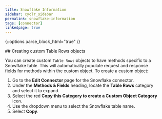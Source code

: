 ```yaml
---
title: Snowflake Information
sidebar: cyclr_sidebar
permalink: snowflake-information
tags: [connector]
linkedpage: true
---
```

{::options parse_block_html="true" /}
<section class="card">

<a name="creating-custom-table-rows-objects"></a>


</section>
<section class="card">
## Creating custom Table Rows objects

You can create custom `Table Rows` objects to have methods specific to a Snowflake table. This will automatically populate request and response fields for methods within the custom object. To create a custom object:

1. Go to the **Edit Connector** page for the Snowflake connector.
2. Under the **Methods & Fields** heading, locate the **Table Rows** category and select it to expand.
3. Select the red **Copy this Category to create a Custom Object Category** icon.
4. Use the dropdown menu to select the Snowflake table name.
5. Select **Copy**.

</section>
